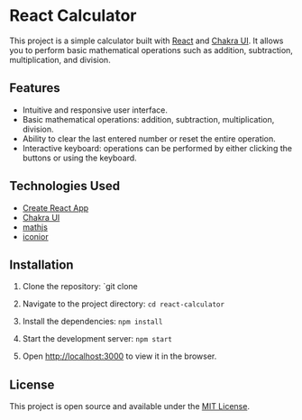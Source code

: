# React Calculator

This project is a simple calculator built with [React](https://reactjs.org/) and [Chakra UI](https://chakra-ui.com/). It allows you to perform basic mathematical operations such as addition, subtraction, multiplication, and division.

## Features

- Intuitive and responsive user interface.
- Basic mathematical operations: addition, subtraction, multiplication, division.
- Ability to clear the last entered number or reset the entire operation.
- Interactive keyboard: operations can be performed by either clicking the buttons or using the keyboard.

## Technologies Used

- [Create React App](https://create-react-app.dev/)
- [Chakra UI](https://chakra-ui.com/)
- [mathjs](https://mathjs.org/)
- [iconior](https://iconoir.com/)

## Installation

1. Clone the repository: `git clone

2. Navigate to the project directory: `cd react-calculator`

3. Install the dependencies: `npm install`

4. Start the development server: `npm start`

5. Open [http://localhost:3000](http://localhost:3000) to view it in the browser.

## License

This project is open source and available under the [MIT License](LICENSE).
